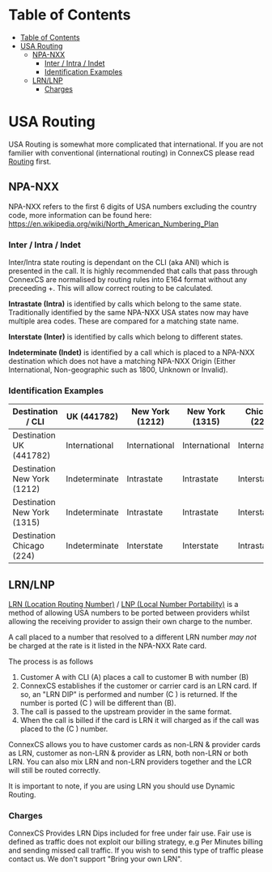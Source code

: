 # Table of Contents
* [Table of Contents](#table-of-contents)
* [USA Routing](#usa-routing)
  * [NPA-NXX](#npa-nxx)
    * [Inter / Intra / Indet](#inter-intra-indet)
    * [Identification Examples](#identification-examples)
  * [LRN/LNP](#lrn-lnp)
    * [Charges](#charges)

# USA Routing
USA Routing is somewhat more complicated that international. If you are not familier with conventional (international routing) in ConnexCS please read [Routing](/en/latest/routing/) first.

## NPA-NXX
NPA-NXX refers to the first 6 digits of USA numbers excluding the country code, more information can be found here:
https://en.wikipedia.org/wiki/North_American_Numbering_Plan

### Inter / Intra / Indet
Inter/Intra state routing is dependant on the CLI (aka ANI) which is presented in the call. It is highly recommended that calls that pass through ConnexCS are normalised by routing rules into E164 format without any preceeding +. This will allow correct routing to be calculated.

**Intrastate (Intra)** is identified by calls which belong to the same state. Traditionally identified by the same NPA-NXX USA states now may have multiple area codes. These are compared for a matching state name.

**Interstate (Inter)** is identified by calls which belong to different states.

**Indeterminate (Indet)** is identified by a call which is placed to a NPA-NXX destination which does not have a matching NPA-NXX Origin (Either International, Non-geographic such as 1800, Unknown or Invalid).

### Identification Examples
| Destination / CLI           | UK (441782)   | New York (1212) | New York (1315) | Chicago (224) | Unknown       | Withheld      |
|-----------------------------|---------------|-----------------|-----------------|---------------|---------------|---------------|
| Destination UK (441782)     | International | International   | International   | International | International | International |
| Destination New York (1212) | Indeterminate | Intrastate      | Intrastate      | Interstate    | Indeterminate | Indeterminate |
| Destination New York (1315) | Indeterminate | Intrastate      | Intrastate      | Interstate    | Indeterminate | Indeterminate |
| Destination Chicago (224)   | Indeterminate | Interstate      | Interstate      | Intrastate    | Indeterminate | Indeterminate |


## LRN/LNP 
[LRN (Location Routing Number)](https://en.wikipedia.org/wiki/Location_Routing_Number) / [LNP (Local Number Portability)](https://en.wikipedia.org/wiki/Local_number_portability) is a method of allowing USA numbers to be ported between providers whilst allowing the receiving provider to assign their own charge to the number.

A call placed to a number that resolved to a different LRN number _may not_ be charged at the rate is it listed in the NPA-NXX Rate card.

The process is as follows
1. Customer A with CLI (A) places a call to customer B with number (B)
2. ConnexCS establishes if the customer or carrier card is an LRN card. If so, an "LRN DIP" is performed and number (C ) is returned. If the number is ported (C ) will be different than (B).
3. The call is passed to the upstream provider in the same format.
4. When the call is billed if the card is LRN it will charged as if the call was placed to the (C ) number.

ConnexCS allows you to have customer cards as non-LRN & provider cards as LRN, customer as non-LRN & provider as LRN, both non-LRN or both LRN. You can also mix LRN and non-LRN providers together and the LCR will still be routed correctly.

It is important to note, if you are using LRN you should use Dynamic Routing.

### Charges
ConnexCS Provides LRN Dips included for free under fair use. Fair use is defined as traffic does not exploit our billing strategy, e.g Per Minutes billing and sending missed call traffic. If you wish to send this type of traffic please contact us. We don't support "Bring your own LRN".
